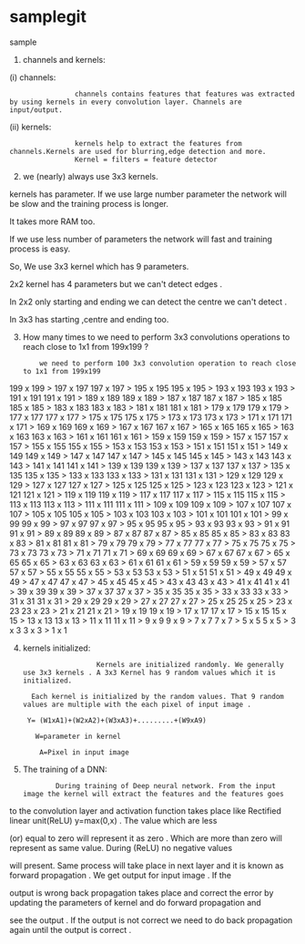 # samplegit
sample
1. channels and kernels:


(i) channels:


                    channels contains features that features was extracted by using kernels in every convolution layer. Channels are input/output.
(ii) kernels:


                    kernels help to extract the features from channels.Kernels are used for blurring,edge detection and more.
                    Kernel = filters = feature detector
 
2. we (nearly) always use 3x3 kernels.






 kernels has parameter. If we use large number parameter the network will be slow and the training process is longer.
 
It takes more RAM too.

If we use less number of parameters the network will fast and training process is easy.

So, We use 3x3  kernel which has 9 parameters.

 2x2 kernel has 4 parameters but we can't detect edges .
 
In 2x2 only starting and ending we can detect the centre we can't detect .

In 3x3 has starting ,centre and ending too.
 

3. How many times to we need to perform 3x3 convolutions operations to reach close to 1x1 from 199x199 ?

           we need to perform 100 3x3 convolution operation to reach close to 1x1 from 199x199
           
199 x 199 > 197 x 197
197 x 197 > 195 x 195
195 x 195 > 193 x 193
193 x 193 > 191 x 191
191 x 191 > 189 x 189
189 x 189 > 187 x 187
187 x 187 > 185 x 185
185 x 185 > 183 x 183
183 x 183 > 181 x 181
181 x 181 > 179 x 179
179 x 179 > 177 x 177
177 x 177 > 175 x 175
175 x 175 > 173 x 173
173 x 173 > 171 x 171
171 x 171 > 169 x 169
169 x 169 > 167 x 167
167 x 167 > 165 x 165
165 x 165 > 163 x 163
163 x 163 > 161 x 161
161 x 161 > 159 x 159
159 x 159 > 157 x 157
157 x 157 > 155 x 155
155 x 155 > 153 x 153
153 x 153 > 151 x 151
151 x 151 > 149 x 149
149 x 149 > 147 x 147
147 x 147 > 145 x 145
145 x 145 > 143 x 143
143 x 143 > 141 x 141
141 x 141 > 139 x 139
139 x 139 > 137 x 137
137 x 137 > 135 x 135
135 x 135 > 133 x 133
133 x 133 > 131 x 131
131 x 131 > 129 x 129
129 x 129 > 127 x 127
127 x 127 > 125 x 125
125 x 125 > 123 x 123
123 x 123 > 121 x 121
121 x 121 > 119 x 119
119 x 119 > 117 x 117
117 x 117 > 115 x 115
115 x 115 > 113 x 113
113 x 113 > 111 x 111
111 x 111 > 109 x 109
109 x 109 > 107 x 107
107 x 107 > 105 x 105
105 x 105 > 103 x 103
103 x 103 > 101 x 101
101 x 101 > 99 x 99
99 x 99 > 97 x 97
97 x 97 > 95 x 95
95 x 95 > 93 x 93
93 x 93 > 91 x 91
91 x 91 > 89 x 89
89 x 89 > 87 x 87
87 x 87 > 85 x 85
85 x 85 > 83 x 83
83 x 83 > 81 x 81
81 x 81 > 79 x 79
79 x 79 > 77 x 77
77 x 77 > 75 x 75
75 x 75 > 73 x 73
73 x 73 > 71 x 71
71 x 71 > 69 x 69
69 x 69 > 67 x 67
67 x 67 > 65 x 65
65 x 65 > 63 x 63
63 x 63 > 61 x 61
61 x 61 > 59 x 59
59 x 59 > 57 x 57
57 x 57 > 55 x 55
55 x 55 > 53 x 53
53 x 53 > 51 x 51
51 x 51 > 49 x 49
49 x 49 > 47 x 47
47 x 47 > 45 x 45
45 x 45 > 43 x 43
43 x 43 > 41 x 41
41 x 41 > 39 x 39
39 x 39 > 37 x 37
37 x 37 > 35 x 35
35 x 35 > 33 x 33
33 x 33 > 31 x 31
31 x 31 > 29 x 29
29 x 29 > 27 x 27
27 x 27 > 25 x 25
25 x 25 > 23 x 23
23 x 23 > 21 x 21
21 x 21 > 19 x 19
19 x 19 > 17 x 17
17 x 17 > 15 x 15
15 x 15 > 13 x 13
13 x 13 > 11 x 11
11 x 11 > 9 x 9
9 x 9 > 7 x 7
7 x 7 > 5 x 5
5 x 5 > 3 x 3
3 x 3 > 1 x 1
 
4. kernels initialized:


                         Kernels are initialized randomly. We generally use 3x3 kernels . A 3x3 Kernel has 9 random values which it is initialized.
                         
         Each kernel is initialized by the random values. That 9 random values are multiple with the each pixel of input image .
         
        Y= (W1xA1)+(W2xA2)+(W3xA3)+.........+(W9xA9)
        
          W=parameter in kernel
          
           A=Pixel in input image
 
5. The training of a DNN:

               During training of Deep neural network. From the input image the kernel will extract the features and the features goes
               
to the convolution layer and activation function takes place like Rectified linear unit(ReLU) y=max(0,x)  . The value which are less

(or) equal to zero will represent it as zero . Which are more than zero will represent as same value. During (ReLU) no negative values 

will present. Same process will take place in next layer and it is known as forward propagation . We get output for input image . If the 

output is wrong  back propagation takes place and correct the error  by updating the parameters of kernel and do forward propagation and 

see the output . If the output is not correct we need to do back propagation again until the output is correct .                         
 
 
